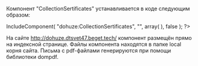 Компонент "CollectionSertificates" устанавливается в коде следующим образом:
<?
	$APPLICATION->IncludeComponent(
		"dohuze:CollectionSertificates", 
		"",
		array(
		),
		false
	);
?>

На сайте http://dohuze.dtsvet47.beget.tech/ компонент размещён прямо на индексной странице.
Файлы компонента находятся в папке local корня сайта.
Письма с pdf-файлами генерируются при помощи библиотеки dompdf.
